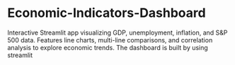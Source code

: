 # Economic-Indicators-Dashboard
Interactive Streamlit app visualizing GDP, unemployment, inflation, and S&amp;P 500 data. Features line charts, multi-line comparisons, and correlation analysis to explore economic trends.  The dashboard is built by using streamlit
